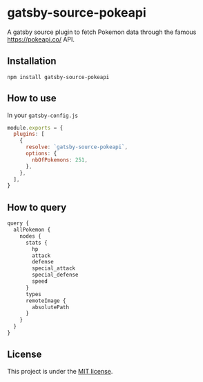 # gatsby-source-pokeapi

A gatsby source plugin to fetch Pokemon data through the famous https://pokeapi.co/ API.

## Installation

```
npm install gatsby-source-pokeapi
```

## How to use

In your `gatsby-config.js`

```js
module.exports = {
  plugins: [
    {
      resolve: `gatsby-source-pokeapi`,
      options: {
        nbOfPokemons: 251,
      },
    },
  ],
}
```

## How to query

```js
query {
  allPokemon {
    nodes {
      stats {
        hp
        attack
        defense
        special_attack
        special_defense
        speed
      }
      types
      remoteImage {
        absolutePath
      }
    }
  }
}
```

## License

This project is under the [MIT license](https://github.com/grdnmsz/gatsby-source-pokeapi/blob/main/LICENSE).
